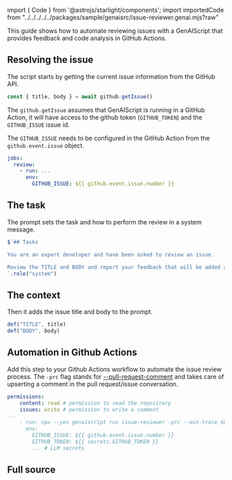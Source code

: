import { Code } from '@astrojs/starlight/components';
import importedCode from "../../../../../packages/sample/genaisrc/issue-reviewer.genai.mjs?raw"

This guide shows how to automate reviewing issues 
with a GenAIScript that provides feedback and code analysis in GitHub Actions.

## Resolving the issue

The script starts by getting the current issue information from the GitHub API.

```js title="issue-reviewer.genai.mjs"
const { title, body } = await github.getIssue()
```

The `github.getIssue` assumes that GenAIScript is running in a GitHub Action, 
it will have access to the github token (`GITHUB_TOKEN`) and the `GITHUB_ISSUE` issue id.

The `GITHUB_ISSUE` needs to be configured in the GitHub Action from the `github.event.issue` object.

```yaml title="github-action.yml" "GITHUB_ISSUE: ${{ github.event.issue.number }}" wrap
jobs:
  review:
    - run: ...
      env:
        GITHUB_ISSUE: ${{ github.event.issue.number }}
```


## The task

The prompt sets the task and how to perform the review in a system message.

```js title="issue-reviewer.genai.mts" wrap
$`## Tasks

You are an expert developer and have been asked to review an issue. 

Review the TITLE and BODY and report your feedback that will be added as a comment to the issue.
`.role("system")
```

## The context

Then it adds the issue title and body to the prompt.

```js title="issue-reviewer.genai.mts" wrap
def("TITLE", title)
def("BODY", body)
```

## Automation in Github Actions

Add this step to your Github Actions workflow to automate the issue review process.
The `-prc` flag stands for [--pull-request-comment](/genaiscript/reference/cli/run#pull-requests)
and takes care of upserting a comment in the pull request/issue conversation.

```yaml wrap
permissions:
    content: read # permission to read the repository
    issues: write # permission to write a comment
...
    - run: npx --yes genaiscript run issue-reviewer -prc --out-trace $GITHUB_STEP_SUMMARY
      env:
        GITHUB_ISSUE: ${{ github.event.issue.number }}
        GITHUB_TOKEN: ${{ secrets.GITHUB_TOKEN }}
        ... # LLM secrets
```

## Full source

<Code code={importedCode} wrap={true} lang="js" title="issue-reviewer.genai.mjs" />